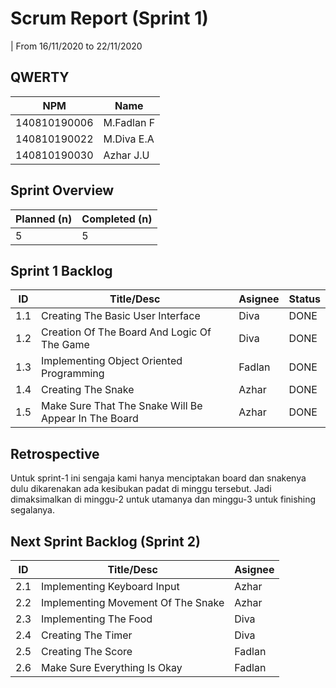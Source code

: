 # Scrum Report (Sprint 1)
| From 16/11/2020 to 22/11/2020

## QWERTY
| NPM           | Name        |
| ------------- |-------------|
| 140810190006  | M.Fadlan F  |
| 140810190022  | M.Diva E.A  |
| 140810190030  | Azhar J.U   |

## Sprint Overview
| Planned (n)   | Completed (n) |
| ------------- |-------------- |
| 5             | 5             |

## Sprint 1 Backlog

| ID  | Title/Desc | Asignee | Status |
| --- | ---------- | ------- | ------ |
| 1.1 | Creating The Basic User Interface | Diva | DONE |
| 1.2 | Creation Of The Board And Logic Of The Game | Diva | DONE |
| 1.3 | Implementing Object Oriented Programming | Fadlan | DONE |
| 1.4 | Creating The Snake | Azhar | DONE |
| 1.5 | Make Sure That The Snake Will Be Appear In The Board | Azhar | DONE |

## Retrospective 

Untuk sprint-1 ini sengaja kami hanya menciptakan board dan snakenya dulu dikarenakan ada kesibukan padat di minggu tersebut.  Jadi dimaksimalkan di minggu-2 untuk utamanya dan minggu-3 untuk finishing segalanya.

## Next Sprint Backlog (Sprint 2)
| ID  | Title/Desc | Asignee | 
| --- | ---------- | ------- | 
| 2.1 | Implementing Keyboard Input | Azhar | 
| 2.2 | Implementing Movement Of The Snake | Azhar |
| 2.3 | Implementing The Food | Diva | 
| 2.4 | Creating The Timer | Diva | 
| 2.5 | Creating The Score | Fadlan | 
| 2.6 | Make Sure Everything Is Okay | Fadlan |
